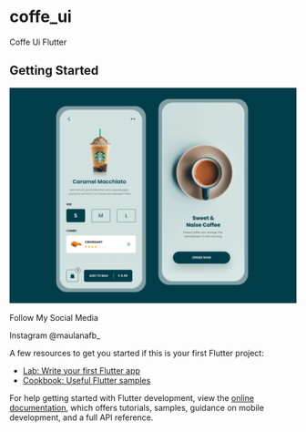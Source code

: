 # coffe_ui

Coffe Ui Flutter

## Getting Started



![](https://github.com/maulanafb/coffe_ui/blob/main/Cofi%2B-%2BFood%2BApp.png)

Follow My Social Media

Instagram @maulanafb_

A few resources to get you started if this is your first Flutter project:

- [Lab: Write your first Flutter app](https://docs.flutter.dev/get-started/codelab)
- [Cookbook: Useful Flutter samples](https://docs.flutter.dev/cookbook)

For help getting started with Flutter development, view the
[online documentation](https://docs.flutter.dev/), which offers tutorials,
samples, guidance on mobile development, and a full API reference.
